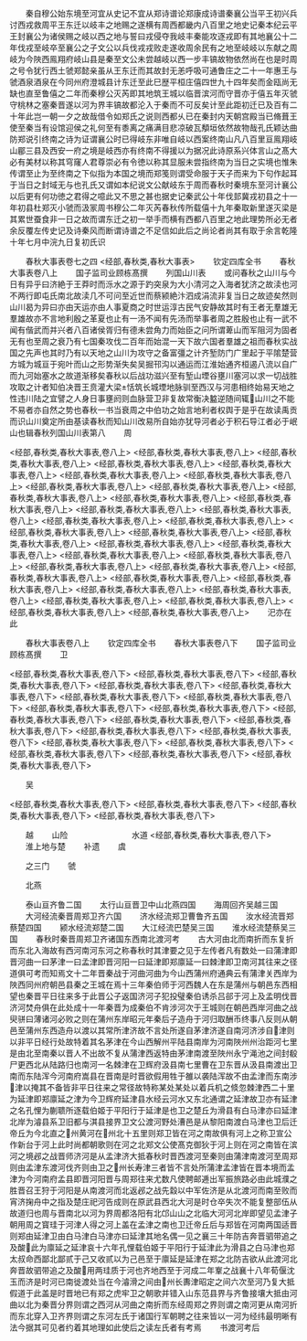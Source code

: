 <!-- { "loadSidebar": true } -->
　　秦自穆公始东境至河宜从史记不宜从郑诗谱论郑康成诗谱秦襄公当平王初兴兵讨西戎救周平王东迁以岐丰之地赐之遂横有周西都畿内八百里之地史记秦本纪云平王封襄公为诸侯赐之岐以西之地与誓曰戎侵夺我岐丰秦能攻逐戎即有其地襄公十二年伐戎至岐卒至襄公之子文公以兵伐戎戎败走遂收周余民有之地至岐岐以东献之周岐为今陜西鳯翔府岐山县是秦至文公未尝越岐以西一步丰镐故物依然尚在也是时周之号令犹行西土虢郑懿亲虽从王东迁而其故封无恙呼吸可通鲁庄之二十一年惠王与虢酒泉酒泉在今同州府澄城县计东迁至此巳歴平桓庄僖四世九十四年矣而金瓯尚无缺也直至鲁僖之二年而秦穆公灭芮即其地筑王城以临晋滨河而守晋亦于僖五年灭虢守桃林之塞秦晋遂以河为界丰镐故都沦入于秦而不可反矣计至此距初迁已及百有二十年此岂一朝一夕之故哉借令如郑氏之说则西都乆已在秦封内天朝宫殿当已脩葺王使至秦当有设馆迎侯之礼何至有黍离之痛满目悲凉破瓦頺垣依然故物哉孔氏颖达曲防郑说引终南之诗为证谓襄公时已得岐东非唯自岐以西案终南山凡八百里亘鳯翔岐山郿三县及西安一府之境是岐西亦有终南不得援以为据况此诗原系兴体言山之髙大必有美材以称其穹窿人君尊崇必有令徳以称其显服未尝指终南为当日之实境也惟朱传谓至止为至终南之下似指为本国之境而郑笺则谓受命服于天子而来为下句作起耳于当日之封域无与也孔氏又谓如本纪说文公献岐东于周而春秋时秦境东至河计襄公以后更有何功徳之君得之噫此又不思之甚也据史记秦武公十年伐邽冀戎初县之十一年初县杜郑灭小虢而汲冡周书穆公二年灭芮春秋传所载僖十九年秦取新里遂灭梁是其累世蚕食非一日之故而谓东迁之初一举手而横有西都八百里之地此理势所必无者余反覆左传史记及诗秦风而断谓诗谱之不足信如此后之尚论者尚其有取于余言乾隆十年七月中浣九日复初氏识

　　春秋大事表卷七之四
<经部,春秋类,春秋大事表>
　　钦定四库全书
　　春秋大事表卷八上
　　国子监司业顾栋髙撰
　　列国山川表
　　或问春秋之山川与今日有异乎曰济絶于王莽时而泺水之源于趵突泉为大小清河之入海者犹济之故渎也河不两行即屯氏南北故渎几不可问至近世而蔡颍絶汴泗成涓流非复当日之故迹矣然则山川曷为异曰亦由天运亦由人事夏商之时世运淳古民气安静故其时有王者无羣雄无羣雄故亦不言地利殷之革夏也止有一汤不闻有先汤而举事者周之胜殷也止有一武不闻有偕武而并兴者八百诸侯胥归有德未尝角力而始臣之问所谓萆山而军阻河为固者无有也至周之衰乃有七国秦攻伐二百年而始混一天下故六国者羣雄之祖而春秋实战国之先声也其时乃有以天地之山川为攻守之备富彊之计齐堑防门广里起于平隂楚营方城为城亘于宛叶而山之形势渐失矣吴掘邗沟以通运而江淮始通齐桓遏八流以自广而九河始塞水之故道渐移矣春秋以后战功滋兴至有堑山堙谷壅川塞河以求一切战胜攻取之计者知伯决晋王贲灌大梁恬筑长城堙地脉驯至西汉与河患相终始易天地之性违川陆之宜譬之人身日事壅阏则血脉营卫非复故常衡决盭逆随间辄山川之不能不易者亦自然之势也春秋一书当衰周之中伯功之始言地利者权舆于是乎在故读禹贡而识山川奠定所由基读春秋而知山川改易所自始亦犹导河者必于积石导江者必于岷山也辑春秋列国山川表第八
　　周

<经部,春秋类,春秋大事表,卷八上>
<经部,春秋类,春秋大事表,卷八上>
<经部,春秋类,春秋大事表,卷八上>
<经部,春秋类,春秋大事表,卷八上>
<经部,春秋类,春秋大事表,卷八上>
<经部,春秋类,春秋大事表,卷八上>
<经部,春秋类,春秋大事表,卷八上>
<经部,春秋类,春秋大事表,卷八上>
<经部,春秋类,春秋大事表,卷八上>
<经部,春秋类,春秋大事表,卷八上>
<经部,春秋类,春秋大事表,卷八上>
<经部,春秋类,春秋大事表,卷八上>
<经部,春秋类,春秋大事表,卷八上>
<经部,春秋类,春秋大事表,卷八上>
<经部,春秋类,春秋大事表,卷八上>
<经部,春秋类,春秋大事表,卷八上>
<经部,春秋类,春秋大事表,卷八上>
<经部,春秋类,春秋大事表,卷八上>
<经部,春秋类,春秋大事表,卷八上>
<经部,春秋类,春秋大事表,卷八上>
<经部,春秋类,春秋大事表,卷八上>
<经部,春秋类,春秋大事表,卷八上>
<经部,春秋类,春秋大事表,卷八上>
<经部,春秋类,春秋大事表,卷八上>
<经部,春秋类,春秋大事表,卷八上>
<经部,春秋类,春秋大事表,卷八上>
<经部,春秋类,春秋大事表,卷八上>
<经部,春秋类,春秋大事表,卷八上>
<经部,春秋类,春秋大事表,卷八上>
<经部,春秋类,春秋大事表,卷八上>
<经部,春秋类,春秋大事表,卷八上>
<经部,春秋类,春秋大事表,卷八上>
<经部,春秋类,春秋大事表,卷八上>
<经部,春秋类,春秋大事表,卷八上>
　　汜亦在此

　　春秋大事表卷八上
　　钦定四库全书
　　春秋大事表卷八下
　　国子监司业顾栋髙撰
　　卫

<经部,春秋类,春秋大事表,卷八下>
<经部,春秋类,春秋大事表,卷八下>
<经部,春秋类,春秋大事表,卷八下>
<经部,春秋类,春秋大事表,卷八下>
<经部,春秋类,春秋大事表,卷八下>
<经部,春秋类,春秋大事表,卷八下>
<经部,春秋类,春秋大事表,卷八下>
<经部,春秋类,春秋大事表,卷八下>
<经部,春秋类,春秋大事表,卷八下>
<经部,春秋类,春秋大事表,卷八下>
<经部,春秋类,春秋大事表,卷八下>
<经部,春秋类,春秋大事表,卷八下>
<经部,春秋类,春秋大事表,卷八下>
<经部,春秋类,春秋大事表,卷八下>
<经部,春秋类,春秋大事表,卷八下>
<经部,春秋类,春秋大事表,卷八下>
<经部,春秋类,春秋大事表,卷八下>
<经部,春秋类,春秋大事表,卷八下>
<经部,春秋类,春秋大事表,卷八下>

　　吴

<经部,春秋类,春秋大事表,卷八下>
<经部,春秋类,春秋大事表,卷八下>
<经部,春秋类,春秋大事表,卷八下>
<经部,春秋类,春秋大事表,卷八下>

　　越
　　山险　　　　　　　　水道
<经部,春秋类,春秋大事表,卷八下>
　　淮上地与楚
　　补遗
　　虞

　　之三门
　　虢

　　北燕

　　泰山亘齐鲁二国
　　太行山亘晋卫中山北燕四国
　　海周回齐吴越三国
　　大河经流秦晋周郑卫齐六国
　　济水经流郑卫曹鲁齐五国
　　汝水经流晋郑蔡楚四国
　　颍水经流郑楚二国
　　大江经流巴楚吴三国
　　淮水经流楚蔡吴三国
　　春秋时秦晋周郑卫齐诸国东西南北渡河考
　　古大河由北而南折而东复折而东北入海故有西河南河东河之称春秋时其津要之见于左传者凡有数处一曰蒲津即晋河曲一曰茅津一曰孟津即晋河阳一曰延津即郑廪延一曰棘津即卫南河其往来之径道俱可考而知焉文十二年晋秦战于河曲河曲为今山西蒲州府通典云有蒲津关西岸为陜西同州府朝邑县秦之王城在焉十三年秦伯师于河西魏人在东是蒲州与朝邑东西相望也秦晋平日往来多于此晋公子返国济河子犯投璧秦伯诱杀吕郤于河上及孟明伐晋济河焚舟俱在此处成十一年秦晋为成秦伯不肯涉河次于王城则在朝邑西岸河曲之战臾骈曰薄诸河必败之则在蒲州东岸昭元年秦后子造舟于河归取酬币终事八反则从朝邑至蒲州东西造舟以渡以其常所津济故不言处所遂自茅津济遂自南河济涉自津则以非平日经行处故特着其名茅津在今山西解州平陆县南岸为河南陜州州治距河七里是由北至南秦以晋人不出故不复从蒲津西返特由茅津南渡至陜州永宁渑池之间封殽尸更西北从陆路归也南河一名棘津在卫辉府汲县南七里曹在卫东晋从汲县南渡出卫南而东陆浑今河南府嵩县在晋南是时晋欲假用牲于雒以袭陆浑故不由孟津而东南涉津以掩其不备皆非平日往来之常径故特称某处某处以着兵机之倐忽棘津西二十里为延津即郑廪延之津为今卫辉府延津县水经云河水又东北通谓之延津故卫亦有延津之名孔悝为蒯聩所逐载伯姬于平阳行于延津是也卫之楚丘为滑县有白马津亦曰延津北岸为濬县系卫旧都与淇县接界卫文公渡河野处漕邑是从黎阳南渡白马津也卫后迁帝丘为今北直之州黄河在州北十五里则郑卫皆在河之南故俱有河上之称卫宣公作新台于河上此时尚都朝歌则在河之北郑文公使髙克御狄于河上则在河之南皆在滨河之境邲之战晋师济河是从孟津济大抵春秋时晋西渡河至秦则由蒲津南渡河至周郑则由孟津东渡河伐齐则由卫之州长寿津三者皆不言处所蒲津孟津皆在晋本境而孟津为今河南府孟县即晋河阳晋与周郑往来尤数凡使聘邮逓出军振旅路必由此城濮之胜晋召王狩于河阳是从南渡河而北返邲之战先縠以中军佐济是从北渡河而南至败而宵济掬舟中之指及楚庄祀河告成则在原武县西北大河是时仓卒失次不能复整部伍从故道归也周与晋南北以河为界周都洛阳有北邙山山之北临大河河北岸即望见孟津子朝用周之寳珪于河津人得之河上盖在孟津之南也卫迁帝丘后与郑皆在河南两国适晋则郑由延津卫由白马津白马津亦曰延津其地名偶一见之襄三十年防吉奔晋驷带追之及酸此为廪延之延津哀十六年孔悝载伯姬于平阳行于延津此为滑县之白马津也郑太叔命西鄙北鄙贰于己又收贰以为己邑至于廪延是延津在郑之北防吉欲从此渡河北奔晋故驷带追之及酸用两珪质于河也齐地西至于河成二年鞌之战襄十八年荀偃沈玉而济是时河已南徙渡处当在今濬滑之间由州长夀津昭定之间六次至河乃复大抵假道于此盖是时晋地已有郑之虎牢卫之朝歌并错入山东范县界与齐鲁接壤大抵由河曲以北为秦晋分界则谓之西河从河曲之南折而东经周郑之界则谓之南河更从南河折而东北穿入卫齐界则谓之东河左氏于诸国行军朝聘之往来皆以一河为经纬最明晰有法今据其可见者约着其地理如此使后之读左氏者有考焉
　　书渡河考后
